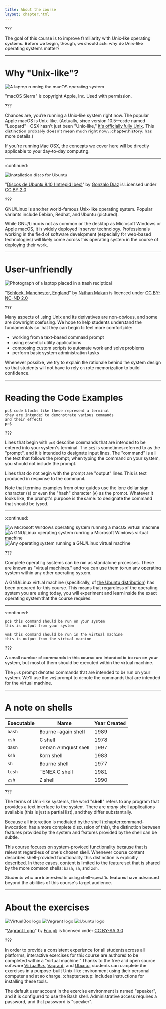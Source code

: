 ```yaml
---
title: About the course
layout: chapter.html
---
```


???

The goal of this course is to improve familiarity with Unix-like operating
systems. Before we begin, though, we should ask: why do Unix-like operating
systems matter?

---

# Why "Unix-like"?

![A laptop running the macOS operating system](macos.png)

"macOS Sierra" is copyright Apple, Inc. Used with permission.

???

Chances are, you're running a Unix-like system right now. The popular Apple
macOS is Unix-like. (Actually, since version 10.5--code named "Leopard"--OSX
hasn't just been "Unix-like," [it's officially fully
Unix](http://www.opengroup.org/openbrand/register/brand3555.htm). This
distinction probably doesn't mean much right now; :chapter:history: has more
details.)

If you're running Mac OSX, the concepts we cover here will be directly
applicable to your day-to-day computing.

---

:continued:

![Installation discs for Ubuntu](ubuntu-discs.jpg)

"[Discos de Ubuntu 8.10 (Intrepid
Ibex)](https://www.flickr.com/photos/sir_gon/3113641967/)" by [Gonzalo
Díaz](https://www.flickr.com/photos/sir_gon/) is Licensed under [CC BY
2.0](https://creativecommons.org/licenses/by/2.0/)

???

GNU/Linux is another world-famous Unix-like operating system. Popular variants
include Debian, Redhat, and Ubuntu (pictured).

While GNU/Linux is not as common on the desktop as Microsoft Windows or Apple
macOS, it is widely deployed in server technology. Professionals working in the
field of software development (especially for web-based technologies) will
likely come across this operating system in the course of deploying their work.

---

# User-unfriendly

![Photograph of a laptop placed in a trash reciptical](laptop-in-garbage.jpg)

"[Schlock. Manchester,
England](https://www.flickr.com/photos/ndm007/171398958/)" by [Nathan
Makan](https://www.flickr.com/photos/ndm007/) is licenced under [CC BY-NC-ND
2.0](https://creativecommons.org/licenses/by-nc-nd/2.0/)

???

Many aspects of using Unix and its derivatives are non-obvious, and some are
downright confusing. We hope to help students understand the fundamentals so
that they can begin to feel more comfortable:

- working from a text-based command prompt
- using essential utility applications
- composing custom scripts to automate work and solve problems
- perform basic system administration tasks

Whenever possible, we try to explain the rationale behind the system design so
that students will not have to rely on rote memorization to build confidence.

---

# Reading the Code Examples

```terminal
pc$ code blocks like these represent a terminal
they are intended to demonstrate various commands
and their effects
pc$ 
```

???

Lines that begin with `pc$` describe commands that are intended to be entered
into your system's terminal. The `pc$` is sometimes referred to as the
"prompt", and it is intended to designate input lines. The "command" is all
the text that follows the prompt; when typing the command on your system, you
should not include the prompt.

Lines that do not begin with the prompt are "output" lines. This is text
produced in response to the command.

Note that terminal examples from other guides use the lone dollar sign
character (`$`) or even the "hash" character (`#`) as the prompt. Whatever it
looks like, the prompt's purpose is the same: to designate the command that
should be typed.

---

:continued:

<div class="img-3">
  <img
    alt="A Microsoft Windows operating system running a macOS virtual machine"
    src="vms-win-to-mac.png" />
  <img
    alt="A GNU/Linux operating system running a Microsoft Windows virtual machine"
    src="vms-linux-to-win.png" />
  <img
    alt="Any operating system running a GNU/Linux virtual machine"
    src="vms-yours-to-linux.png" />
</div>

???

Complete operating systems can be run as standalone processes. These are known
as "virtual machines," and you can use them to run any operating system within
any other operating system.

A GNU/Linux virtual machine (specifically, of [the Ubuntu
distribution](http://ubuntu.com/)) has been prepared for this course. This
means that regardless of the operating system you are using today, you will
experiment and learn inside the exact operating system that the course
requires.

---

:continued:

```terminal
pc$ this command should be run on your system
this is output from your system

vm$ this command should be run in the virtual machine
this is output from the virtual machine
```

???

A small number of commands in this course are intended to be run on your
system, but most of them should be executed within the virtual machine.

The `pc$` prompt denotes commands that are intended to be run on your system.
We'll use the `vm$` prompt to denote the commands that are intended for the
virtual machine.

---

# A note on shells

Executable | Name                  | Year Created
-----------|-----------------------|-------------
`bash`     | Bourne-again shel l   | 1989
`csh`      | C shell               | 1978
`dash`     | Debian Almquist shell | 1997
`ksh`      | Korn shell            | 1983
`sh`       | Bourne shell          | 1977
`tcsh`     | TENEX C shell         | 1981
`zsh`      | Z shell               | 1990

???

The terms of Unix-like systems, the word "**shell**" refers to any program that
provides a text interface to the system. There are *many* shell applications
available (this is just a partial list), and they differ substantially.

Because all interaction is mediated by the shell (:chapter:command-invocation:
has a more complete discussion of this), the distinction between features
provided by the system and features provided by the shell can be subtle.

This course focuses on system-provided functionality because that is relevant
regardless of one's chosen shell. Whenever course content describes
shell-provided functionality, this distinction is explicitly described. In
these cases, content is limited to the feature set that is shared by the more
common shells: `bash`, `sh`, and `zsh`.

Students who are interested in using shell-specific features have advanced
beyond the abilities of this course's target audience.

---

# About the exercises

<div class="img-3">
  <img alt="VirtualBox logo" src="logo-virtualbox.png" />
  <img alt="Vagrant logo" src="logo-vagrant.png" />
  <img alt="Ubuntu logo" src="logo-ubuntu.svg" />
</div>

"[Vagrant Logo](https://commons.wikimedia.org/w/index.php?curid=29324827)" by
[Fco.plj](https://commons.wikimedia.org/w/index.php?title=User:Fco.plj) is
licensed under [CC BY-SA 3.0](http://creativecommons.org/licenses/by-sa/3.0)

???

In order to provide a consistent experience for all students across all
platforms, interactive exercises for this course are authored to be completed
within a "virtual machine." Thanks to the free and open source software
[VirtualBox](https://www.virtualbox.org/),
[Vagrant](https://www.vagrantup.com/), and [Ubuntu](http://www.ubuntu.com/),
students can complete the exercises in a purpose-built Unix-like environment
using their personal computer and at no charge. :chapter:setup: includes
instructions for installing these tools.

The default user account in the exercise environment is named "speaker", and it
is configured to use the Bash shell. Administrative access requires a password,
and that password is "speaker".

